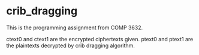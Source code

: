 # crib_dragging
This is the programming assignment from COMP 3632.

ctext0 and ctext1 are the encrypted ciphertexts given.
ptext0 and ptext1 are the plaintexts decrypted by crib dragging algorithm.
